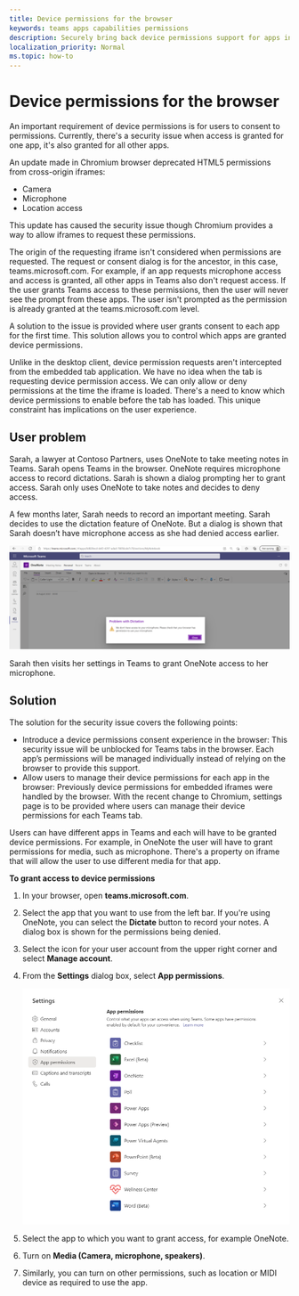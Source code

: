 ```yaml
---
title: Device permissions for the browser
keywords: teams apps capabilities permissions
description: Securely bring back device permissions support for apps in our web client
localization_priority: Normal
ms.topic: how-to
---
```


# Device permissions for the browser

An important requirement of device permissions is for users to consent to permissions. Currently, there's a security issue when access is granted for one app, it's also granted for all other apps.

An update made in Chromium browser deprecated HTML5 permissions from cross-origin iframes:

* Camera
* Microphone
* Location access

This update has caused the security issue though Chromium provides a way to allow iframes to request these permissions.

The origin of the requesting iframe isn't considered when permissions are requested. The request or consent dialog is for the ancestor, in this case, teams.microsoft.com. For example, if an app requests microphone access and access is granted, all other apps in Teams also don't request access. If the user grants Teams access to these permissions, then the user will never see the prompt from these apps. The user isn't prompted as the permission is already granted at the teams.microsoft.com level.

A solution to the issue is provided where user grants consent to each app for the first time. This solution allows you to control which apps are granted device permissions.

Unlike in the desktop client, device permission requests aren't intercepted from the embedded tab application. We have no idea when the tab is requesting device permission access. We can only allow or deny permissions at the time the iframe is loaded. There's a need to know which device permissions to enable before the tab has loaded. This unique constraint has implications on the user experience.

## User problem

Sarah, a lawyer at Contoso Partners, uses OneNote to take meeting notes in Teams. Sarah opens Teams in the browser. OneNote requires microphone access to record dictations. Sarah is shown a dialog prompting her to grant access. Sarah only uses OneNote to take notes and decides to deny access. 

A few months later, Sarah needs to record an important meeting. Sarah decides to use the dictation feature of OneNote. But a dialog is shown that Sarah doesn’t have microphone access as she had denied access earlier.

![Permissions not available](../../assets/images/tabs/permissionsnotavailable.png)

Sarah then visits her settings in Teams to grant OneNote access to her microphone.

## Solution

The solution for the security issue covers the following points:

* Introduce a device permissions consent experience in the browser: This security issue will be unblocked for Teams tabs in the browser. Each app’s permissions will be managed individually instead of relying on the browser to provide this support.
* Allow users to manage their device permissions for each app in the browser: Previously device permissions for embedded iframes were handled by the browser. With the recent change to Chromium, settings page is to be provided where users can manage their device permissions for each Teams tab.

Users can have different apps in Teams and each will have to be granted device permissions. For example, in OneNote the user will have to grant permissions for media, such as microphone. There's a property on iframe that will allow the user to use different media for that app.

**To grant access to device permissions**

1. In your browser, open **teams.microsoft.com**.
1. Select the app that you want to use from the left bar. If you're using OneNote, you can select the **Dictate** button to record your notes. A dialog box is shown for the permissions being denied.
1. Select the icon for your user account from the upper right corner and select **Manage account**.
1. From the **Settings** dialog box, select **App permissions**.

    ![Settings for app permissions](../../assets/images/tabs/settingsapppermissions.png)

1. Select the app to which you want to grant access, for example OneNote.
1. Turn on **Media (Camera, microphone, speakers)**.
1. Similarly, you can turn on other permissions, such as location or MIDI device as required to use the app.
